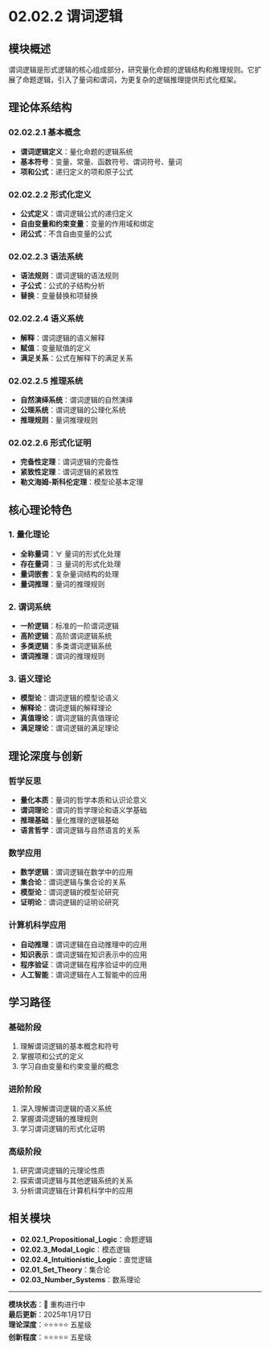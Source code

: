 # 02.02.2 谓词逻辑

## 模块概述

谓词逻辑是形式逻辑的核心组成部分，研究量化命题的逻辑结构和推理规则。它扩展了命题逻辑，引入了量词和谓词，为更复杂的逻辑推理提供形式化框架。

## 理论体系结构

### 02.02.2.1 基本概念

- **谓词逻辑定义**：量化命题的逻辑系统
- **基本符号**：变量、常量、函数符号、谓词符号、量词
- **项和公式**：递归定义的项和原子公式

### 02.02.2.2 形式化定义

- **公式定义**：谓词逻辑公式的递归定义
- **自由变量和约束变量**：变量的作用域和绑定
- **闭公式**：不含自由变量的公式

### 02.02.2.3 语法系统

- **语法规则**：谓词逻辑的语法规则
- **子公式**：公式的子结构分析
- **替换**：变量替换和项替换

### 02.02.2.4 语义系统

- **解释**：谓词逻辑的语义解释
- **赋值**：变量赋值的定义
- **满足关系**：公式在解释下的满足关系

### 02.02.2.5 推理系统

- **自然演绎系统**：谓词逻辑的自然演绎
- **公理系统**：谓词逻辑的公理化系统
- **推理规则**：量词推理规则

### 02.02.2.6 形式化证明

- **完备性定理**：谓词逻辑的完备性
- **紧致性定理**：谓词逻辑的紧致性
- **勒文海姆-斯科伦定理**：模型论基本定理

## 核心理论特色

### 1. 量化理论

- **全称量词**：$\forall$ 量词的形式化处理
- **存在量词**：$\exists$ 量词的形式化处理
- **量词嵌套**：复杂量词结构的处理
- **量词推理**：量词的推理规则

### 2. 谓词系统

- **一阶逻辑**：标准的一阶谓词逻辑
- **高阶逻辑**：高阶谓词逻辑系统
- **多类逻辑**：多类谓词逻辑系统
- **谓词推理**：谓词的推理规则

### 3. 语义理论

- **模型论**：谓词逻辑的模型论语义
- **解释论**：谓词逻辑的解释理论
- **真值理论**：谓词逻辑的真值理论
- **满足理论**：谓词逻辑的满足理论

## 理论深度与创新

### 哲学反思

- **量化本质**：量词的哲学本质和认识论意义
- **谓词理论**：谓词的哲学理论和语义学基础
- **推理基础**：量化推理的逻辑基础
- **语言哲学**：谓词逻辑与自然语言的关系

### 数学应用

- **数学逻辑**：谓词逻辑在数学中的应用
- **集合论**：谓词逻辑与集合论的关系
- **模型论**：谓词逻辑的模型论研究
- **证明论**：谓词逻辑的证明论研究

### 计算机科学应用

- **自动推理**：谓词逻辑在自动推理中的应用
- **知识表示**：谓词逻辑在知识表示中的应用
- **程序验证**：谓词逻辑在程序验证中的应用
- **人工智能**：谓词逻辑在人工智能中的应用

## 学习路径

### 基础阶段

1. 理解谓词逻辑的基本概念和符号
2. 掌握项和公式的定义
3. 学习自由变量和约束变量的概念

### 进阶阶段

1. 深入理解谓词逻辑的语义系统
2. 掌握谓词逻辑的推理规则
3. 学习谓词逻辑的形式化证明

### 高级阶段

1. 研究谓词逻辑的元理论性质
2. 探索谓词逻辑与其他逻辑系统的关系
3. 分析谓词逻辑在计算机科学中的应用

## 相关模块

- **02.02.1_Propositional_Logic**：命题逻辑
- **02.02.3_Modal_Logic**：模态逻辑
- **02.02.4_Intuitionistic_Logic**：直觉逻辑
- **02.01_Set_Theory**：集合论
- **02.03_Number_Systems**：数系理论

---

**模块状态**：🚧 重构进行中  
**最后更新**：2025年1月17日  
**理论深度**：⭐⭐⭐⭐⭐ 五星级  
**创新程度**：⭐⭐⭐⭐⭐ 五星级
